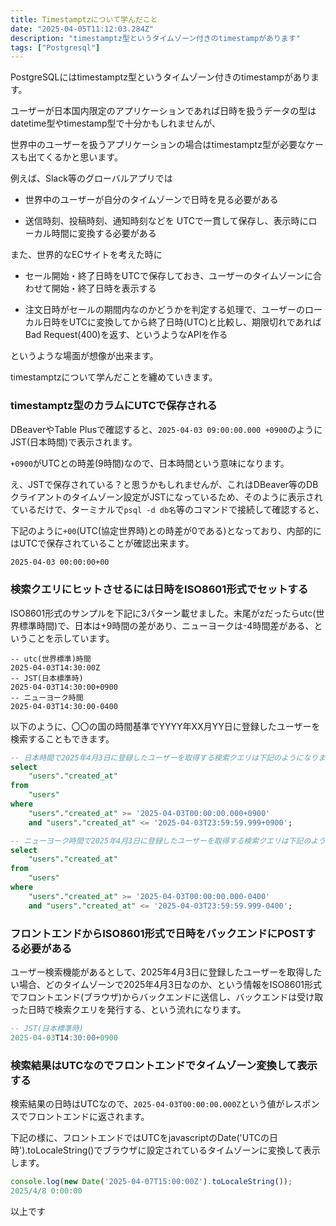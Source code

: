 ```yaml
---
title: Timestamptzについて学んだこと
date: "2025-04-05T11:12:03.284Z"
description: "timestamptz型というタイムゾーン付きのtimestampがあります"
tags: ["Postgresql"]
---
```


PostgreSQLにはtimestamptz型というタイムゾーン付きのtimestampがあります。

ユーザーが日本国内限定のアプリケーションであれば日時を扱うデータの型はdatetime型やtimestamp型で十分かもしれませんが、

世界中のユーザーを扱うアプリケーションの場合はtimestamptz型が必要なケースも出てくるかと思います。

例えば、Slack等のグローバルアプリでは

- 世界中のユーザーが自分のタイムゾーンで日時を見る必要がある

- 送信時刻、投稿時刻、通知時刻などを UTCで一貫して保存し、表示時にローカル時間に変換する必要がある

また、世界的なECサイトを考えた時に

* セール開始・終了日時をUTCで保存しておき、ユーザーのタイムゾーンに合わせて開始・終了日時を表示する

* 注文日時がセールの期間内なのかどうかを判定する処理で、ユーザーのローカル日時をUTCに変換してから終了日時(UTC)と比較し、期限切れであればBad Request(400)を返す、というようなAPIを作る

というような場面が想像が出来ます。

timestamptzについて学んだことを纏めていきます。

### timestamptz型のカラムにUTCで保存される

DBeaverやTable Plusで確認すると、`2025-04-03 09:00:00.000 +0900`のようにJST(日本時間)で表示されます。

`+0900`がUTCとの時差(9時間)なので、日本時間という意味になります。

え、JSTで保存されている？と思うかもしれませんが、これはDBeaver等のDBクライアントのタイムゾーン設定がJSTになっているため、そのように表示されているだけで、ターミナルで`psql -d db名`等のコマンドで接続して確認すると、

下記のように`+00`(UTC(協定世界時)との時差が0である)となっており、内部的にはUTCで保存されていることが確認出来ます。

```bash
2025-04-03 00:00:00+00
```

### 検索クエリにヒットさせるには日時をISO8601形式でセットする

ISO8601形式のサンプルを下記に3パターン載せました。末尾がzだったらutc(世界標準時間)で、日本は+9時間の差があり、ニューヨークは-4時間差がある、ということを示しています。

```
-- utc(世界標準)時間
2025-04-03T14:30:00Z
-- JST(日本標準時)
2025-04-03T14:30:00+0900
-- ニューヨーク時間
2025-04-03T14:30:00-0400
```
以下のように、〇〇の国の時間基準でYYYY年XX月YY日に登録したユーザーを検索することもできます。

```sql
-- 日本時間で2025年4月3日に登録したユーザーを取得する検索クエリは下記のようになります。
select
	"users"."created_at"
from
	"users"
where
	"users"."created_at" >= '2025-04-03T00:00:00.000+0900'
	and "users"."created_at" <= '2025-04-03T23:59:59.999+0900';
```

```sql
-- ニューヨーク時間で2025年4月3日に登録したユーザーを取得する検索クエリは下記のようになります。
select
	"users"."created_at"
from
	"users"
where
	"users"."created_at" >= '2025-04-03T00:00:00.000-0400'
	and "users"."created_at" <= '2025-04-03T23:59:59.999-0400';
```

### フロントエンドからISO8601形式で日時をバックエンドにPOSTする必要がある

ユーザー検索機能があるとして、2025年4月3日に登録したユーザーを取得したい場合、どのタイムゾーンで2025年4月3日なのか、という情報をISO8601形式でフロントエンド(ブラウザ)からバックエンドに送信し、バックエンドは受け取った日時で検索クエリを発行する、という流れになります。

```sql
-- JST(日本標準時)
2025-04-03T14:30:00+0900
```

### 検索結果はUTCなのでフロントエンドでタイムゾーン変換して表示する

検索結果の日時はUTCなので、`2025-04-03T00:00:00.000Z`という値がレスポンスでフロントエンドに返されます。

下記の様に、フロントエンドではUTCをjavascriptのDate('UTCの日時').toLocaleString()でブラウザに設定されているタイムゾーンに変換して表示します。

```js
console.log(new Date('2025-04-07T15:00:00Z').toLocaleString());
2025/4/8 0:00:00
```

以上です
